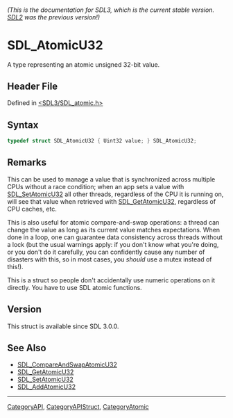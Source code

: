 ###### (This is the documentation for SDL3, which is the current stable version. [SDL2](https://wiki.libsdl.org/SDL2/) was the previous version!)
# SDL_AtomicU32

A type representing an atomic unsigned 32-bit value.

## Header File

Defined in [<SDL3/SDL_atomic.h>](https://github.com/libsdl-org/SDL/blob/main/include/SDL3/SDL_atomic.h)

## Syntax

```c
typedef struct SDL_AtomicU32 { Uint32 value; } SDL_AtomicU32;
```

## Remarks

This can be used to manage a value that is synchronized across multiple
CPUs without a race condition; when an app sets a value with
[SDL_SetAtomicU32](SDL_SetAtomicU32) all other threads, regardless of the
CPU it is running on, will see that value when retrieved with
[SDL_GetAtomicU32](SDL_GetAtomicU32), regardless of CPU caches, etc.

This is also useful for atomic compare-and-swap operations: a thread can
change the value as long as its current value matches expectations. When
done in a loop, one can guarantee data consistency across threads without a
lock (but the usual warnings apply: if you don't know what you're doing, or
you don't do it carefully, you can confidently cause any number of
disasters with this, so in most cases, you _should_ use a mutex instead of
this!).

This is a struct so people don't accidentally use numeric operations on it
directly. You have to use SDL atomic functions.

## Version

This struct is available since SDL 3.0.0.

## See Also

- [SDL_CompareAndSwapAtomicU32](SDL_CompareAndSwapAtomicU32)
- [SDL_GetAtomicU32](SDL_GetAtomicU32)
- [SDL_SetAtomicU32](SDL_SetAtomicU32)
- [SDL_AddAtomicU32](SDL_AddAtomicU32)

----
[CategoryAPI](CategoryAPI), [CategoryAPIStruct](CategoryAPIStruct), [CategoryAtomic](CategoryAtomic)

